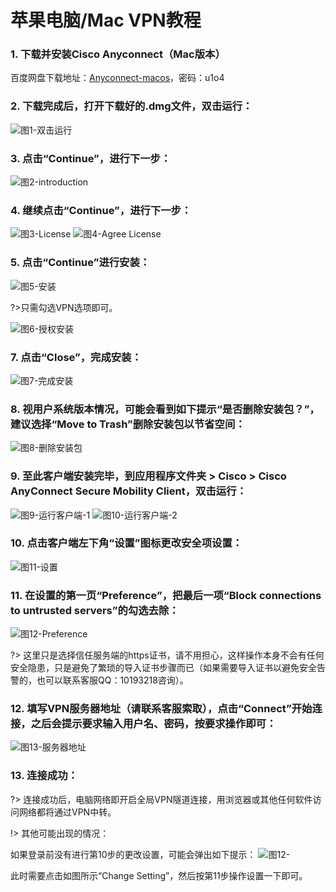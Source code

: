 
# 苹果电脑/Mac VPN教程

### 1. 下载并安装Cisco Anyconnect（Mac版本）

百度网盘下载地址：[Anyconnect-macos](https://pan.baidu.com/s/1nwjWyTz)，密码：u1o4

### 2. 下载完成后，打开下载好的.dmg文件，双击运行：

![图1-双击运行](http://bqvpn.com/img/guide/mac/pkg.png)

### 3. 点击“Continue”，进行下一步：

![图2-introduction](http://bqvpn.com/img/guide/mac/introduction.png)

### 4. 继续点击“Continue”，进行下一步：

![图3-License](http://bqvpn.com/img/guide/mac/license.png)
![图4-Agree License](http://bqvpn.com/img/guide/mac/agree_license.png)

### 5. 点击“Continue”进行安装：

![图5-安装](http://bqvpn.com/img/guide/mac/install.png)

?>只需勾选VPN选项即可。

![图6-授权安装](http://bqvpn.com/img/guide/mac/install_authorize.png)

### 7. 点击“Close”，完成安装：

![图7-完成安装](http://bqvpn.com/img/guide/mac/summary.png)

### 8. 视用户系统版本情况，可能会看到如下提示“是否删除安装包？”，建议选择“Move to Trash”删除安装包以节省空间：

![图8-删除安装包](http://bqvpn.com/img/guide/mac/delete_package.png)

### 9. 至此客户端安装完毕，到应用程序文件夹 > Cisco > Cisco AnyConnect Secure Mobility Client，双击运行：

![图9-运行客户端-1](http://bqvpn.com/img/guide/mac/run_1.png)
![图10-运行客户端-2](http://bqvpn.com/img/guide/mac/run_2.png)

### 10. 点击客户端左下角“设置”图标更改安全项设置：

![图11-设置](http://bqvpn.com/img/guide/mac/setting.png)

### 11. 在设置的第一页“Preference”，把最后一项“Block connections to untrusted servers”的勾选去除：

![图12-Preference](http://bqvpn.com/img/guide/win/10.jpg)

?> 这里只是选择信任服务端的https证书，请不用担心，这样操作本身不会有任何安全隐患，只是避免了繁琐的导入证书步骤而已（如果需要导入证书以避免安全告警的，也可以联系客服QQ：10193218咨询）。

### 12. 填写VPN服务器地址（请联系客服索取），点击“Connect”开始连接，之后会提示要求输入用户名、密码，按要求操作即可：

![图13-服务器地址](http://bqvpn.com/img/guide/mac/server_address.png)

### 13. 连接成功：

?> 连接成功后，电脑网络即开启全局VPN隧道连接，用浏览器或其他任何软件访问网络都将通过VPN中转。

!> 其他可能出现的情况：

如果登录前没有进行第10步的更改设置，可能会弹出如下提示：
![图12-](http://bqvpn.com/img/guide/win/plus.jpg)

此时需要点击如图所示“Change Setting”，然后按第11步操作设置一下即可。
